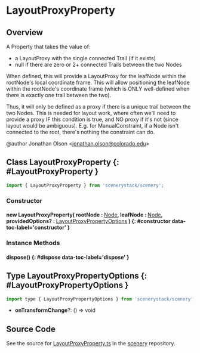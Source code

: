 # LayoutProxyProperty

## Overview

A Property that takes the value of:
- a LayoutProxy with the single connected Trail (if it exists)
- null if there are zero or 2+ connected Trails between the two Nodes

When defined, this will provide a LayoutProxy for the leafNode within the rootNode's local coordinate frame. This
will allow positioning the leafNode within the rootNode's coordinate frame (which is ONLY well-defined when there
is exactly one trail between the two).

Thus, it will only be defined as a proxy if there is a unique trail between the two Nodes. This is needed for layout
work, where often we'll need to provide a proxy IF this condition is true, and NO proxy if it's not (since layout
would be ambiguous). E.g. for ManualConstraint, if a Node isn't connected to the root, there's nothing the constraint
can do.

@author Jonathan Olson &lt;jonathan.olson@colorado.edu&gt;

## Class LayoutProxyProperty {: #LayoutProxyProperty }


```js
import { LayoutProxyProperty } from 'scenerystack/scenery';
```
### Constructor

#### new LayoutProxyProperty( rootNode : <span style="font-weight: 400;">[Node](../scenery/Node.md)</span>, leafNode : <span style="font-weight: 400;">[Node](../scenery/Node.md)</span>, providedOptions? : <span style="font-weight: 400;">[LayoutProxyPropertyOptions](../scenery/LayoutProxyProperty.md#LayoutProxyPropertyOptions)</span> ) {: #constructor data-toc-label='constructor' }

### Instance Methods

#### dispose() {: #dispose data-toc-label='dispose' }



## Type LayoutProxyPropertyOptions {: #LayoutProxyPropertyOptions }


```js
import type { LayoutProxyPropertyOptions } from 'scenerystack/scenery';
```


- **onTransformChange**?: () =&gt; <span style="color: hsla(calc(var(--md-hue) + 180deg),80%,40%,1);">void</span>




## Source Code

See the source for [LayoutProxyProperty.ts](https://github.com/phetsims/scenery/blob/main/js/layout/LayoutProxyProperty.ts) in the [scenery](https://github.com/phetsims/scenery) repository.
